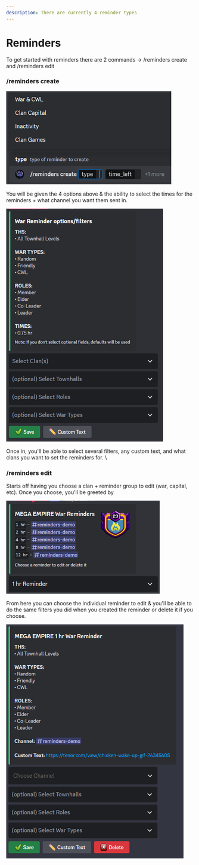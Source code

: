 ```yaml
---
description: There are currently 4 reminder types
---
```


# Reminders

To get started with reminders there are 2 commands -> /reminders create and /reminders edit

### /reminders create

![](<../.gitbook/assets/image (8).png>)&#x20;

You will be given the 4 options above & the ability to select the times for the reminders + what channel you want them sent in.&#x20;

![](<../.gitbook/assets/image (5) (1).png>)

Once in, you'll be able to select several filters, any custom text, and what clans you want to set the reminders for. \


### /reminders edit

Starts off having you choose a clan + reminder group to edit (war, capital, etc). Once you choose, you'll be greeted by

![](<../.gitbook/assets/image (7) (1).png>)

From here you can choose the individual reminder to edit & you'll be able to do the same filters you did when you created the reminder or delete it if you choose.

![](<../.gitbook/assets/image (6) (1).png>)

